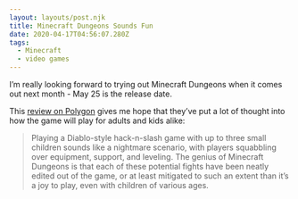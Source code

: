 ```yaml
---
layout: layouts/post.njk
title: Minecraft Dungeons Sounds Fun
date: 2020-04-17T04:56:07.280Z
tags:
  - Minecraft
  - video games
---
```

I’m really looking forward to trying out Minecraft Dungeons when it comes out next month - May 25 is the release date. 

This [review on Polygon]() gives me hope that they’ve put a lot of thought into how the game will play for adults and kids alike:

> Playing a Diablo-style hack-n-slash game with up to three small children sounds like a nightmare scenario, with players squabbling over equipment, support, and leveling. The genius of Minecraft Dungeons is that each of these potential fights have been neatly edited out of the game, or at least mitigated to such an extent than it’s a joy to play, even with children of various ages.